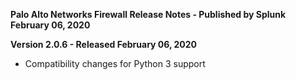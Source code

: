 **Palo Alto Networks Firewall Release Notes - Published by Splunk February 06, 2020**


**Version 2.0.6 - Released February 06, 2020**

* Compatibility changes for Python 3 support
